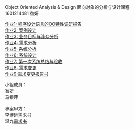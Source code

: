 Object Oriented Analysis & Design
面向对象的分析与设计课程<br>
1601214481 昝妍<br>


[作业1: 程序设计语言的OO特性调研报告](https://github.com/Leftears/oo/blob/master/hw1/hw1.md) <br>
[作业2: 案例设计](https://github.com/Leftears/oo/blob/master/hw2/hw2.md) <br>
[作业3: 业务目标与涉众分析](https://github.com/Leftears/oo/blob/master/hw3/hw3.md) <br>
[作业4: 需求分析](https://github.com/Leftears/oo/blob/master/hw4/hw4.md) <br>
[作业5: 系统分析](https://github.com/Leftears/oo/blob/master/hw5/hw5.md) <br>
[作业6: 系统设计](https://github.com/Leftears/oo/blob/master/hw6/hw6.md) <br>
[作业7: 第一次系统总结与验收](https://github.com/Leftears/oo/tree/master/hw7) <br>
[作业8: 需求变更](https://github.com/Leftears/oo/blob/master/hw8/hw8.md) <br>
[作业9:需求变更报告书](https://github.com/Leftears/oo/blob/master/hw9/hw9.md)<br>

小組成員：<br>
昝妍 <br>
马银萍 <br>
<br>
專案甲方：<br>
李博远[需求书](https://github.com/liberion1994/oo/blob/master/%E4%BD%9C%E4%B8%9A2/%E4%BD%9C%E4%B8%9A2-%E5%9B%BE%E4%B9%A6%E4%BA%A4%E6%98%93%E5%B9%B3%E5%8F%B0%E7%9A%84%E5%8A%9F%E8%83%BD%E9%9C%80%E6%B1%82.md) <br>
温九[需求书](https://github.com/pkumercury/oo/blob/master/hw2/%E4%BD%9C%E4%B8%9A2-%E5%9B%BE%E4%B9%A6%E4%BA%A4%E6%98%93%E5%B9%B3%E5%8F%B0%E7%9A%84%E5%8A%9F%E8%83%BD%E9%9C%80%E6%B1%82.md) <br>
